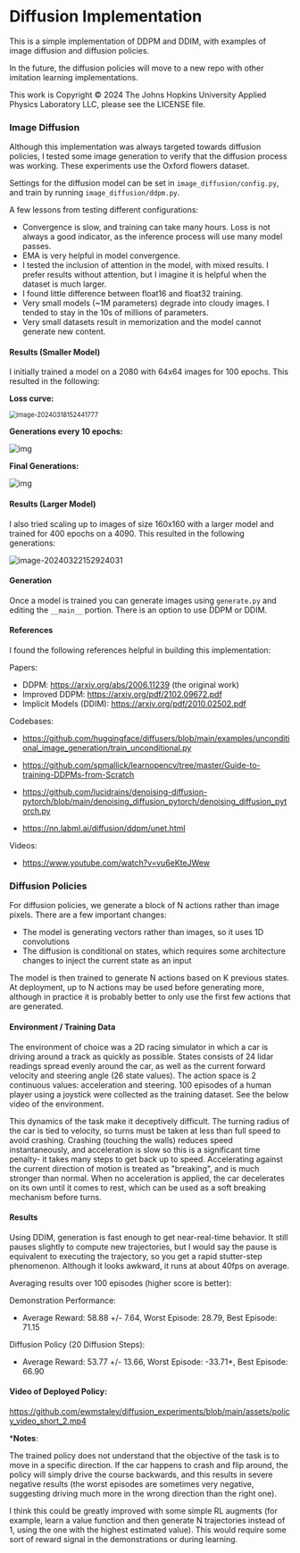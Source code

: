 # Diffusion Implementation

This is a simple implementation of DDPM and DDIM, with examples of image diffusion and diffusion policies.

In the future, the diffusion policies will move to a new repo with other imitation learning implementations.

This work is Copyright © 2024 The Johns Hopkins University Applied Physics Laboratory LLC, please see the LICENSE file.



### Image Diffusion

Although this implementation was always targeted towards diffusion policies, I tested some image generation to verify that the diffusion process was working. These experiments use the Oxford flowers dataset.

Settings for the diffusion model can be set in `image_diffusion/config.py`, and train by running `image_diffusion/ddpm.py`.

A few lessons from testing different configurations:

- Convergence is slow, and training can take many hours. Loss is not always a good indicator, as the inference process will use many model passes.
- EMA is very helpful in model convergence.
- I tested the inclusion of attention in the model, with mixed results. I prefer results without attention, but I imagine it is helpful when the dataset is much larger.
- I found little difference between float16 and float32 training.
- Very small models (~1M parameters) degrade into cloudy images. I tended to stay in the 10s of millions of parameters.
- Very small datasets result in memorization and the model cannot generate new content.



#### Results (Smaller Model)

I initially trained a model on a 2080 with 64x64 images for 100 epochs. This resulted in the following:

**Loss curve:**

<img src="./assets/image-20240318152441777.png" alt="image-20240318152441777" style="zoom:80%;" />

**Generations every 10 epochs:**

![img](./assets/image-20240318152349184.png)

**Final Generations:**

![img](./assets/generations_epoch_100_no_attn.png)



#### Results (Larger Model)

I also tried scaling up to images of size 160x160 with a larger model and trained for 400 epochs on a 4090. This resulted in the following generations:

![image-20240322152924031](./assets/image-20240322152924031.png)



#### Generation

Once a model is trained you can generate images using `generate.py` and editing the `__main__` portion. There is an option to use DDPM or DDIM.



#### References

I found the following references helpful in building this implementation:

Papers:

- DDPM: https://arxiv.org/abs/2006.11239 (the original work)
- Improved DDPM: https://arxiv.org/pdf/2102.09672.pdf
- Implicit Models (DDIM): https://arxiv.org/pdf/2010.02502.pdf

Codebases:

- https://github.com/huggingface/diffusers/blob/main/examples/unconditional_image_generation/train_unconditional.py

- https://github.com/spmallick/learnopencv/tree/master/Guide-to-training-DDPMs-from-Scratch

- https://github.com/lucidrains/denoising-diffusion-pytorch/blob/main/denoising_diffusion_pytorch/denoising_diffusion_pytorch.py

- https://nn.labml.ai/diffusion/ddpm/unet.html

Videos:

- https://www.youtube.com/watch?v=vu6eKteJWew



### Diffusion Policies

For diffusion policies, we generate a block of N actions rather than image pixels. There are a few important changes:

- The model is generating vectors rather than images, so it uses 1D convolutions
- The diffusion is conditional on states, which requires some architecture changes to inject the current state as an input

The model is then trained to generate N actions based on K previous states. At deployment, up to N actions may be used before generating more, although in practice it is probably better to only use the first few actions that are generated.

#### Environment / Training Data

The environment of choice was a 2D racing simulator in which a car is driving around a track as quickly as possible. States consists of 24 lidar readings spread evenly around the car, as well as the current forward velocity and steering angle (26 state values). The action space is 2 continuous values: acceleration and steering. 100 episodes of a human player using a joystick were collected as the training dataset. See the below video of the environment.

This dynamics of the task make it deceptively difficult. The turning radius of the car is tied to velocity, so turns must be taken at less than full speed to avoid crashing. Crashing (touching the walls) reduces speed instantaneously, and acceleration is slow so this is a significant time penalty- it takes many steps to get back up to speed. Accelerating against the current direction of motion is treated as "breaking", and is much stronger than normal. When no acceleration is applied, the car decelerates on its own until it comes to rest, which can be used as a soft breaking mechanism before turns.

#### Results

Using DDIM, generation is fast enough to get near-real-time behavior. It still pauses slightly to compute new trajectories, but I would say the pause is equivalent to executing the trajectory, so you get a rapid stutter-step phenomenon. Although it looks awkward, it runs at about 40fps on average.

Averaging results over 100 episodes (higher score is better):

Demonstration Performance:

- Average Reward: 58.88 +/- 7.64, Worst Episode: 28.79, Best Episode: 71.15

Diffusion Policy (20 Diffusion Steps):

- Average Reward: 53.77 +/- 13.66, Worst Episode: -33.71*, Best Episode: 66.90



#### Video of Deployed Policy:

https://github.com/ewmstaley/diffusion_experiments/blob/main/assets/policy_video_short_2.mp4



***Notes**:

The trained policy does not understand that the objective of the task is to move in a specific direction. If the car happens to crash and flip around, the policy will simply drive the course backwards, and this results in severe negative results (the worst episodes are sometimes very negative, suggesting driving much more in the wrong direction than the right one).

I think this could be greatly improved with some simple RL augments (for example, learn a value function and then generate N trajectories instead of 1, using the one with the highest estimated value). This would require some sort of reward signal in the demonstrations or during learning.
